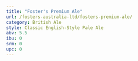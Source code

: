 ```yaml
---
title: "Foster's Premium Ale"
url: /fosters-australia-ltd/fosters-premium-ale/
category: British Ale
style: Classic English-Style Pale Ale
abv: 5.5
ibu: 0
srm: 0
upc: 0
---
```


